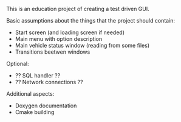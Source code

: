This is an education project of creating a test driven GUI.

Basic assumptions about the things that the project should contain:
- Start screen (and loading screen if needed)
- Main menu with option description
- Main vehicle status window (reading from some files)
- Transitions beetwen windows

Optional:
- ?? SQL handler ??
- ?? Network connections ??


Additional aspects:
- Doxygen documentation
- Cmake building
